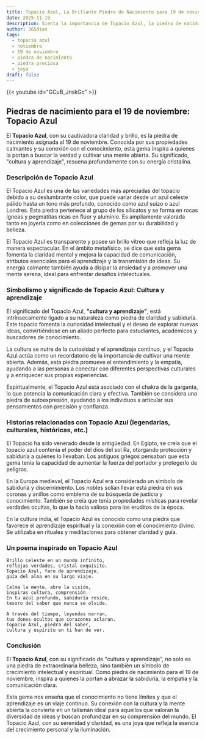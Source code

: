 ```yaml
---
title: Topacio Azul, La Brillante Piedra de Nacimiento para 19 de noviembre
date: 2025-11-19
description: Sienta la importancia de Topacio Azul, la piedra de nacimiento de 19 de noviembre que simboliza Cultura y aprendizaje. Deje que su belleza y significado iluminen su día.
author: 365días
tags:
  - topacio azul
  - noviembre
  - 19 de noviembre
  - piedra de nacimiento
  - piedra preciosa
  - joya
draft: false
---
```


{{< youtube id="GCuB_JnskGc" >}}

## Piedras de nacimiento para el 19 de noviembre: Topacio Azul

El **Topacio Azul**, con su cautivadora claridad y brillo, es la piedra de nacimiento asignada al 19 de noviembre. Conocida por sus propiedades calmantes y su conexión con el conocimiento, esta gema inspira a quienes la portan a buscar la verdad y cultivar una mente abierta. Su significado, "cultura y aprendizaje", resuena profundamente con su energía cristalina.

### Descripción de Topacio Azul

El Topacio Azul es una de las variedades más apreciadas del topacio debido a su deslumbrante color, que puede variar desde un azul celeste pálido hasta un tono más profundo, conocido como azul suizo o azul Londres. Esta piedra pertenece al grupo de los silicatos y se forma en rocas ígneas y pegmatitas ricas en flúor y aluminio. Es ampliamente valorada tanto en joyería como en colecciones de gemas por su durabilidad y belleza.

El Topacio Azul es transparente y posee un brillo vítreo que refleja la luz de manera espectacular. En el ámbito metafísico, se dice que esta gema fomenta la claridad mental y mejora la capacidad de comunicación, atributos esenciales para el aprendizaje y la transmisión de ideas. Su energía calmante también ayuda a disipar la ansiedad y a promover una mente serena, ideal para enfrentar desafíos intelectuales.

### Simbolismo y significado de Topacio Azul: Cultura y aprendizaje

El significado del Topacio Azul, **"cultura y aprendizaje"**, está intrínsecamente ligado a su naturaleza como piedra de claridad y sabiduría. Este topacio fomenta la curiosidad intelectual y el deseo de explorar nuevas ideas, convirtiéndose en un aliado perfecto para estudiantes, académicos y buscadores de conocimiento.

La cultura se nutre de la curiosidad y el aprendizaje continuo, y el Topacio Azul actúa como un recordatorio de la importancia de cultivar una mente abierta. Además, esta piedra promueve el entendimiento y la empatía, ayudando a las personas a conectar con diferentes perspectivas culturales y a enriquecer sus propias experiencias.

Espiritualmente, el Topacio Azul está asociado con el chakra de la garganta, lo que potencia la comunicación clara y efectiva. También se considera una piedra de autoexpresión, ayudando a los individuos a articular sus pensamientos con precisión y confianza.

### Historias relacionadas con Topacio Azul (legendarias, culturales, históricas, etc.)

El Topacio ha sido venerado desde la antigüedad. En Egipto, se creía que el topacio azul contenía el poder del dios del sol Ra, otorgando protección y sabiduría a quienes lo llevaban. Los antiguos griegos pensaban que esta gema tenía la capacidad de aumentar la fuerza del portador y protegerlo de peligros.

En la Europa medieval, el Topacio Azul era considerado un símbolo de sabiduría y discernimiento. Los nobles solían llevar esta piedra en sus coronas y anillos como emblema de su búsqueda de justicia y conocimiento. También se creía que tenía propiedades místicas para revelar verdades ocultas, lo que la hacía valiosa para los eruditos de la época.

En la cultura india, el Topacio Azul es conocido como una piedra que favorece el aprendizaje espiritual y la conexión con el conocimiento divino. Se utilizaba en rituales y meditaciones para obtener claridad y guía.

### Un poema inspirado en Topacio Azul

```
Brillo celeste en un mundo infinito,  
reflejas verdades, cristal exquisito.  
Topacio Azul, faro de aprendizaje,  
guía del alma en su largo viaje.  

Calma la mente, abre la visión,  
inspiras cultura, comprensión.  
En tu azul profundo, sabiduría reside,  
tesoro del saber que nunca se olvide.  

A través del tiempo, leyendas narran,  
tus dones ocultos que corazones aclaran.  
Topacio Azul, piedra del saber,  
cultura y espíritu en ti han de ver.  
```

### Conclusión

El **Topacio Azul**, con su significado de "cultura y aprendizaje", no solo es una piedra de extraordinaria belleza, sino también un símbolo de crecimiento intelectual y espiritual. Como piedra de nacimiento para el 19 de noviembre, inspira a quienes la portan a abrazar la sabiduría, la empatía y la comunicación clara.

Esta gema nos enseña que el conocimiento no tiene límites y que el aprendizaje es un viaje continuo. Su conexión con la cultura y la mente abierta la convierte en un talismán ideal para aquellos que valoran la diversidad de ideas y buscan profundizar en su comprensión del mundo. El Topacio Azul, con su serenidad y claridad, es una joya que refleja la esencia del crecimiento personal y la iluminación.
